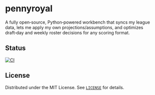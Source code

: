 # pennyroyal
A fully open‑source, Python‑powered workbench that syncs my league data, lets me apply my own projections/assumptions, and optimizes draft‑day and weekly roster decisions for any scoring format.

## Status
[![CI](https://github.com/andycorrales11/pennyroyal/actions/workflows/ci.yml/badge.svg?branch=main)](../../actions)

## License
Distributed under the MIT License. See [`LICENSE`](LICENSE) for details.
